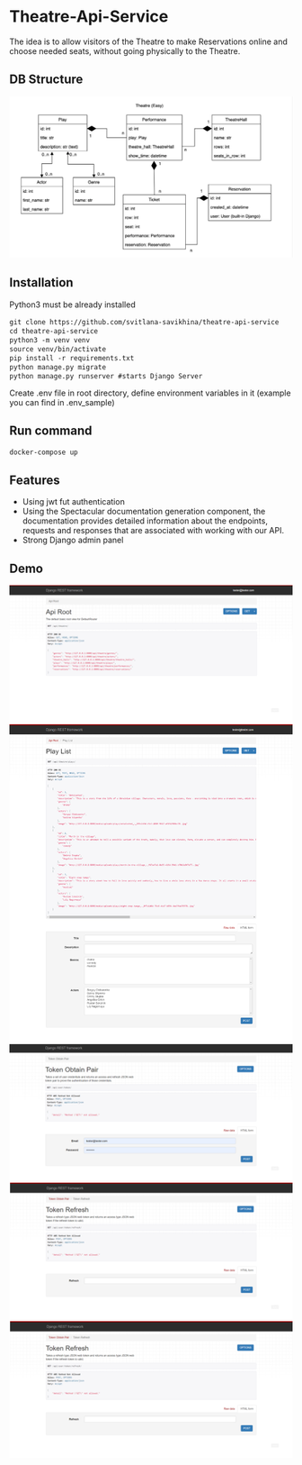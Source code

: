 # Theatre-Api-Service
The idea is to allow visitors of the Theatre to make Reservations online and choose needed seats, without going physically to the Theatre.
## DB Structure
![website interface](img/db.png)

## Installation
Python3 must be already installed

```shell
git clone https://github.com/svitlana-savikhina/theatre-api-service
cd theatre-api-service
python3 -m venv venv
source venv/bin/activate
pip install -r requirements.txt
python manage.py migrate
python manage.py runserver #starts Django Server
```
Create .env file in root directory, define environment variables in it (example you can find in .env_sample)

## Run command
```shell
docker-compose up
```

## Features
* Using jwt fut authentication
* Using the Spectacular documentation generation component, the documentation provides detailed information about the endpoints, requests and responses that are associated with working with our API.
* Strong Django admin panel 

## Demo
![website interface](img/Api-Root.png)
![website interface](img/Play-List.png)
![website interface](img/Token-Obtain.png)
![website interface](img/Token-Refresh.png)
![website interface](img/Token-Refresh.png)
